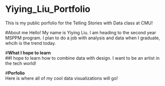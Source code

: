 # Yiying_Liu_Portfolio
This is my public porfolio for the Telling Stories with Data class at CMU!

#About me
Hello! My name is Yiying Liu. I am heading to the second year MSPPM program. I plan to do a job with analysis and data when I graduate, whcih is the trend today. 

#**What I hope to learn**  
##I hope to learn how to combine data with design. I want to be an artist in the tech world!

#**Porfolio**  
Here is where all of my cool data visualizations will go!



